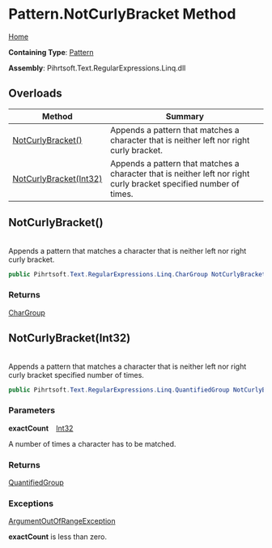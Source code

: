 # Pattern\.NotCurlyBracket Method

[Home](../../../../../../README.md)

**Containing Type**: [Pattern](../README.md)

**Assembly**: Pihrtsoft\.Text\.RegularExpressions\.Linq\.dll

## Overloads

| Method | Summary |
| ------ | ------- |
| [NotCurlyBracket()](#Pihrtsoft_Text_RegularExpressions_Linq_Pattern_NotCurlyBracket) | Appends a pattern that matches a character that is neither left nor right curly bracket\. |
| [NotCurlyBracket(Int32)](#Pihrtsoft_Text_RegularExpressions_Linq_Pattern_NotCurlyBracket_System_Int32_) | Appends a pattern that matches a character that is neither left nor right curly bracket specified number of times\. |

## NotCurlyBracket\(\) <a name="Pihrtsoft_Text_RegularExpressions_Linq_Pattern_NotCurlyBracket"></a>

\
Appends a pattern that matches a character that is neither left nor right curly bracket\.

```csharp
public Pihrtsoft.Text.RegularExpressions.Linq.CharGroup NotCurlyBracket()
```

### Returns

[CharGroup](../../CharGroup/README.md)

## NotCurlyBracket\(Int32\) <a name="Pihrtsoft_Text_RegularExpressions_Linq_Pattern_NotCurlyBracket_System_Int32_"></a>

\
Appends a pattern that matches a character that is neither left nor right curly bracket specified number of times\.

```csharp
public Pihrtsoft.Text.RegularExpressions.Linq.QuantifiedGroup NotCurlyBracket(int exactCount)
```

### Parameters

**exactCount** &ensp; [Int32](https://docs.microsoft.com/en-us/dotnet/api/system.int32)

A number of times a character has to be matched\.

### Returns

[QuantifiedGroup](../../QuantifiedGroup/README.md)

### Exceptions

[ArgumentOutOfRangeException](https://docs.microsoft.com/en-us/dotnet/api/system.argumentoutofrangeexception)

**exactCount** is less than zero\.

